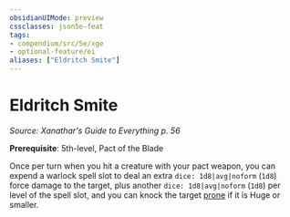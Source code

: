 ```yaml
---
obsidianUIMode: preview
cssclasses: json5e-feat
tags:
- compendium/src/5e/xge
- optional-feature/ei
aliases: ["Eldritch Smite"]
---
```

# Eldritch Smite
*Source: Xanathar's Guide to Everything p. 56*  

**Prerequisite**: 5th-level, Pact of the Blade

Once per turn when you hit a creature with your pact weapon, you can expend a warlock spell slot to deal an extra `dice: 1d8|avg|noform` (`1d8`) force damage to the target, plus another `dice: 1d8|avg|noform` (`1d8`) per level of the spell slot, and you can knock the target [prone](/3-Mechanics/CLI/rules/conditions.md#prone) if it is Huge or smaller.